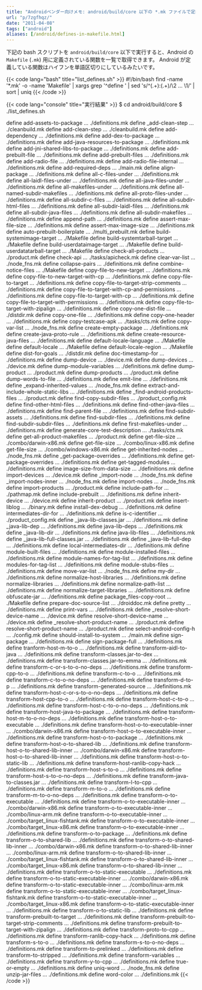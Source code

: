 ```yaml
---
title: "Androidベンダー向けメモ: android/build/core 以下の *.mk ファイルで定義されている関数 (define) のリスト"
url: "p/7zgfhqz/"
date: "2011-04-08"
tags: ["android"]
aliases: [/android/defines-in-makefile.html]
---
```


下記の bash スクリプトを `android/build/core` 以下で実行すると、Android の `Makefile` (`.mk`) 用に定義されている関数を一覧で取得できます。
Android が定義している関数はハイフンを単語区切りにしているみたいです。

{{< code lang="bash" title="list_defines.sh" >}}
#!/bin/bash
find -name '*.mk' -o -name 'Makefile' | xargs grep '^define ' | sed 's/^\(.\+\):\(.\+\)/\2  ...  \1/' | sort | uniq
{{< /code >}}

{{< code lang="console" title="実行結果" >}}
$ cd android/build/core
$ ./list_defines.sh

define add-assets-to-package  ...  ./definitions.mk
define _add-clean-step  ...  ./cleanbuild.mk
define add-clean-step  ...  ./cleanbuild.mk
define add-dependency  ...  ./definitions.mk
define add-dex-to-package  ...  ./definitions.mk
define add-java-resources-to-package  ...  ./definitions.mk
define add-jni-shared-libs-to-package  ...  ./definitions.mk
define add-prebuilt-file  ...  ./definitions.mk
define add-prebuilt-files  ...  ./definitions.mk
define add-radio-file  ...  ./definitions.mk
define add-radio-file-internal  ...  ./definitions.mk
define add-required-deps  ...  ./main.mk
define align-package  ...  ./definitions.mk
define all-c-files-under  ...  ./definitions.mk
define all-Iaidl-files-under  ...  ./definitions.mk
define all-java-files-under  ...  ./definitions.mk
define all-makefiles-under  ...  ./definitions.mk
define all-named-subdir-makefiles  ...  ./definitions.mk
define all-proto-files-under  ...  ./definitions.mk
define all-subdir-c-files  ...  ./definitions.mk
define all-subdir-html-files  ...  ./definitions.mk
define all-subdir-Iaidl-files  ...  ./definitions.mk
define all-subdir-java-files  ...  ./definitions.mk
define all-subdir-makefiles  ...  ./definitions.mk
define append-path  ...  ./definitions.mk
define assert-max-file-size  ...  ./definitions.mk
define assert-max-image-size  ...  ./definitions.mk
define auto-prebuilt-boilerplate  ...  ./multi_prebuilt.mk
define build-systemimage-target  ...  ./Makefile
define build-systemtarball-target  ...  ./Makefile
define build-userdataimage-target  ...  ./Makefile
define build-userdatatarball-target  ...  ./Makefile
define check-all-products  ...  ./product.mk
define check-api  ...  ./tasks/apicheck.mk
define clear-var-list  ...  ./node_fns.mk
define collapse-pairs  ...  ./definitions.mk
define combine-notice-files  ...  ./Makefile
define copy-file-to-new-target  ...  ./definitions.mk
define copy-file-to-new-target-with-cp  ...  ./definitions.mk
define copy-file-to-target  ...  ./definitions.mk
define copy-file-to-target-strip-comments  ...  ./definitions.mk
define copy-file-to-target-with-cp-and-permissions  ...  ./definitions.mk
define copy-file-to-target-with-cp  ...  ./definitions.mk
define copy-file-to-target-with-permissions  ...  ./definitions.mk
define copy-file-to-target-with-zipalign  ...  ./definitions.mk
define copy-one-dist-file  ...  ./distdir.mk
define copy-one-file  ...  ./definitions.mk
define copy-one-header  ...  ./definitions.mk
define copy-testcase-apk  ...  ./tasks/cts.mk
define copy-var-list  ...  ./node_fns.mk
define create-empty-package  ...  ./definitions.mk
define create-java-proto-rule  ...  ./definitions.mk
define create-resource-java-files  ...  ./definitions.mk
define default-locale-language  ...  ./Makefile
define default-locale  ...  ./Makefile
define default-locale-region  ...  ./Makefile
define dist-for-goals  ...  ./distdir.mk
define doc-timestamp-for  ...  ./definitions.mk
define dump-device  ...  ./device.mk
define dump-devices  ...  ./device.mk
define dump-module-variables  ...  ./definitions.mk
define dump-product  ...  ./product.mk
define dump-products  ...  ./product.mk
define dump-words-to-file  ...  ./definitions.mk
define emit-line  ...  ./definitions.mk
define _expand-inherited-values  ...  ./node_fns.mk
define extract-and-include-whole-static-libs  ...  ./definitions.mk
define _find-android-products-files  ...  ./product.mk
define find-copy-subdir-files  ...  ./product_config.mk
define find-other-html-files  ...  ./definitions.mk
define find-other-java-files  ...  ./definitions.mk
define find-parent-file  ...  ./definitions.mk
define find-subdir-assets  ...  ./definitions.mk
define find-subdir-files  ...  ./definitions.mk
define find-subdir-subdir-files  ...  ./definitions.mk
define first-makefiles-under  ...  ./definitions.mk
define generate-core-test-description  ...  ./tasks/cts.mk
define get-all-product-makefiles  ...  ./product.mk
define get-file-size  ...  ./combo/darwin-x86.mk
define get-file-size  ...  ./combo/linux-x86.mk
define get-file-size  ...  ./combo/windows-x86.mk
define get-inherited-nodes  ...  ./node_fns.mk
define _get-package-overrides  ...  ./definitions.mk
define get-package-overrides  ...  ./definitions.mk
define get-tagged-modules  ...  ./definitions.mk
define image-size-from-data-size  ...  ./definitions.mk
define import-devices  ...  ./device.mk
define _import-node  ...  ./node_fns.mk
define _import-nodes-inner  ...  ./node_fns.mk
define import-nodes  ...  ./node_fns.mk
define import-products  ...  ./product.mk
define include-path-for  ...  ./pathmap.mk
define include-prebuilt  ...  ./definitions.mk
define inherit-device  ...  ./device.mk
define inherit-product  ...  ./product.mk
define insert-liblog  ...  ./binary.mk
define install-dex-debug  ...  ./definitions.mk
define intermediates-dir-for  ...  ./definitions.mk
define is-c-identifier  ...  ./product_config.mk
define _java-lib-classes.jar  ...  ./definitions.mk
define _java-lib-dep  ...  ./definitions.mk
define java-lib-deps  ...  ./definitions.mk
define _java-lib-dir  ...  ./definitions.mk
define java-lib-files  ...  ./definitions.mk
define _java-lib-full-classes.jar  ...  ./definitions.mk
define _java-lib-full-dep  ...  ./definitions.mk
define local-intermediates-dir  ...  ./definitions.mk
define module-built-files  ...  ./definitions.mk
define module-installed-files  ...  ./definitions.mk
define module-names-for-tag-list  ...  ./definitions.mk
define modules-for-tag-list  ...  ./definitions.mk
define module-stubs-files  ...  ./definitions.mk
define move-var-list  ...  ./node_fns.mk
define my-dir  ...  ./definitions.mk
define normalize-host-libraries  ...  ./definitions.mk
define normalize-libraries  ...  ./definitions.mk
define normalize-path-list  ...  ./definitions.mk
define normalize-target-libraries  ...  ./definitions.mk
define obfuscate-jar  ...  ./definitions.mk
define package_files-copy-root  ...  ./Makefile
define prepare-doc-source-list  ...  ./droiddoc.mk
define pretty  ...  ./definitions.mk
define print-vars  ...  ./definitions.mk
define _resolve-short-device-name  ...  ./device.mk
define resolve-short-device-name  ...  ./device.mk
define _resolve-short-product-name  ...  ./product.mk
define resolve-short-product-name  ...  ./product.mk
define select-android-config-h  ...  ./config.mk
define should-install-to-system  ...  ./main.mk
define sign-package  ...  ./definitions.mk
define sign-package-full  ...  ./definitions.mk
define tranform-host-m-to-o  ...  ./definitions.mk
define transform-aidl-to-java  ...  ./definitions.mk
define transform-classes.jar-to-dex  ...  ./definitions.mk
define transform-classes.jar-to-emma  ...  ./definitions.mk
define transform-c-or-s-to-o-no-deps  ...  ./definitions.mk
define transform-cpp-to-o  ...  ./definitions.mk
define transform-c-to-o  ...  ./definitions.mk
define transform-c-to-o-no-deps  ...  ./definitions.mk
define transform-d-to-p  ...  ./definitions.mk
define transform-generated-source  ...  ./definitions.mk
define transform-host-c-or-s-to-o-no-deps  ...  ./definitions.mk
define transform-host-cpp-to-o  ...  ./definitions.mk
define transform-host-c-to-o  ...  ./definitions.mk
define transform-host-c-to-o-no-deps  ...  ./definitions.mk
define transform-host-java-to-package  ...  ./definitions.mk
define transform-host-m-to-o-no-deps  ...  ./definitions.mk
define transform-host-o-to-executable  ...  ./definitions.mk
define transform-host-o-to-executable-inner  ...  ./combo/darwin-x86.mk
define transform-host-o-to-executable-inner  ...  ./definitions.mk
define transform-host-o-to-package  ...  ./definitions.mk
define transform-host-o-to-shared-lib  ...  ./definitions.mk
define transform-host-o-to-shared-lib-inner  ...  ./combo/darwin-x86.mk
define transform-host-o-to-shared-lib-inner  ...  ./definitions.mk
define transform-host-o-to-static-lib  ...  ./definitions.mk
define transform-host-ranlib-copy-hack  ...  ./definitions.mk
define transform-host-s-to-o  ...  ./definitions.mk
define transform-host-s-to-o-no-deps  ...  ./definitions.mk
define transform-java-to-classes.jar  ...  ./definitions.mk
define transform-l-to-cpp  ...  ./definitions.mk
define transform-m-to-o  ...  ./definitions.mk
define transform-m-to-o-no-deps  ...  ./definitions.mk
define transform-o-to-executable  ...  ./definitions.mk
define transform-o-to-executable-inner  ...  ./combo/darwin-x86.mk
define transform-o-to-executable-inner  ...  ./combo/linux-arm.mk
define transform-o-to-executable-inner  ...  ./combo/target_linux-fishtank.mk
define transform-o-to-executable-inner  ...  ./combo/target_linux-x86.mk
define transform-o-to-executable-inner  ...  ./definitions.mk
define transform-o-to-package  ...  ./definitions.mk
define transform-o-to-shared-lib  ...  ./definitions.mk
define transform-o-to-shared-lib-inner  ...  ./combo/darwin-x86.mk
define transform-o-to-shared-lib-inner  ...  ./combo/linux-arm.mk
define transform-o-to-shared-lib-inner  ...  ./combo/target_linux-fishtank.mk
define transform-o-to-shared-lib-inner  ...  ./combo/target_linux-x86.mk
define transform-o-to-shared-lib-inner  ...  ./definitions.mk
define transform-o-to-static-executable  ...  ./definitions.mk
define transform-o-to-static-executable-inner  ...  ./combo/darwin-x86.mk
define transform-o-to-static-executable-inner  ...  ./combo/linux-arm.mk
define transform-o-to-static-executable-inner  ...  ./combo/target_linux-fishtank.mk
define transform-o-to-static-executable-inner  ...  ./combo/target_linux-x86.mk
define transform-o-to-static-executable-inner  ...  ./definitions.mk
define transform-o-to-static-lib  ...  ./definitions.mk
define transform-prebuilt-to-target  ...  ./definitions.mk
define transform-prebuilt-to-target-strip-comments  ...  ./definitions.mk
define transform-prebuilt-to-target-with-zipalign  ...  ./definitions.mk
define transform-proto-to-cpp  ...  ./definitions.mk
define transform-ranlib-copy-hack  ...  ./definitions.mk
define transform-s-to-o  ...  ./definitions.mk
define transform-s-to-o-no-deps  ...  ./definitions.mk
define transform-to-prelinked  ...  ./definitions.mk
define transform-to-stripped  ...  ./definitions.mk
define transform-variables  ...  ./definitions.mk
define transform-y-to-cpp  ...  ./definitions.mk
define true-or-empty  ...  ./definitions.mk
define uniq-word  ...  ./node_fns.mk
define unzip-jar-files  ...  ./definitions.mk
define word-color  ...  ./definitions.mk
{{< /code >}}

